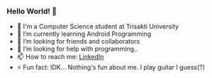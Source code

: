 ### Hello World! 👋

- 🔭 I'm a Computer Science student at Trisakti University<br>
- 🌱 I’m currently learning Android Programming<br>
- 👯 I’m looking for friends and collaborators<br>
- 🤔 I’m looking for help with programming..<br>
- 📫 How to reach me: [LinkedIn](https://www.linkedin.com/in/ivana-gabriela-787b1b219/)<br>
- ⚡ Fun fact: IDK... Nothing's fun about me. I play guitar I guess(?)<br>
